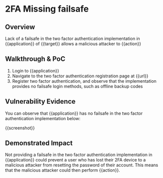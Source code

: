# 2FA Missing failsafe
## Overview
<!--
Provide a 1-2 sentence description - see http://cveproject.github.io/docs/content/key-details-phrasing.pdf for tips

This format is a good guide:
[VULNTYPE] in [COMPONENT] in [APPLICATION] allows [ATTACKER] to [IMPACT] via [VECTOR]


-->
Lack of a failsafe in the two factor authentication implementation in {{application}} of {{target}} allows a malicious attacker to {{action}}

## Walkthrough & PoC
<!--
Provide a step-by-step walkthrough on how to access the vulnerable injection point, and how to exploit the vulnerability.
Adding a dot-pointed walkthrough with relevant screenshots will speed triage time and result in faster rewards!

Example:

1. Login to in-scope asset at <www.inscope.com/login>
1. Browse to account page
1. Modify ID token to add single quote
1. View error which states 'SQL Syntax Error'
1. Replace ID value with `1' waitfor delay '00:00:10'; `
-->

1. Login to {{application}}
1. Navigate to the two factor authentication registration page at {{url}}
1. Register two factor authentication, and observe that the implementation provides no failsafe login methods, such as offline backup codes


## Vulnerability Evidence
<!--
Your submission MUST include evidence of the vulnerability and not be theoretical in nature.

For the lack of a failsafe in a two factor authentication implementation, please include a screenshot of the two factor authentication registration flow showing that no failsafe login method is provided.
-->

You can observe that {{application}} has no failsafe in the two factor authentication implementation below:

{{screenshot}}
## Demonstrated Impact
<!--
Envision how the lack of a failsafe in the two factor authentication implementation could be used in some impactful way. If a malicious action is possible, provide a full proof-of-concept here.
-->

Not providing a failsafe in the two factor authentication implementation in {{application}} could prevent a user who has lost their 2FA device to a malicious attacker from resetting the password of their account. This means that the malicious attacker could then perform {{action}}.
